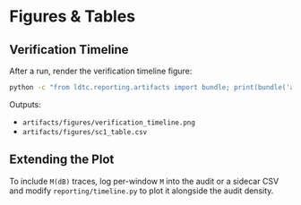 # Figures & Tables

## Verification Timeline

After a run, render the verification timeline figure:

```bash
python -c "from ldtc.reporting.artifacts import bundle; print(bundle('artifacts/figures','artifacts/audits/audit.jsonl',[{'eta':'power_sag','delta':0.1,'tau_rec':5.0,'pass':True}]))"
```

Outputs:

- `artifacts/figures/verification_timeline.png`
- `artifacts/figures/sc1_table.csv`

## Extending the Plot

To include `M(dB)` traces, log per-window `M` into the audit or a sidecar CSV and modify `reporting/timeline.py` to plot it alongside the audit density.
